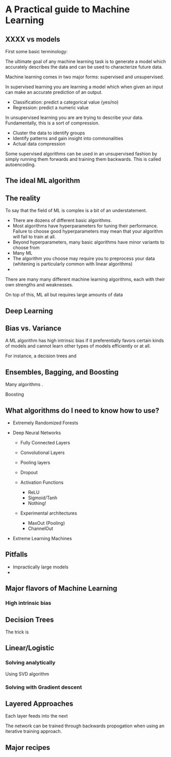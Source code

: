 # A Practical guide to Machine Learning

## XXXX vs models

First some basic terminology:

The ultimate goal of any machine learning task is to generate a model which accurately describes the data and can be used to characterize future data.  

Machine learning comes in two major forms: supervised and unsupervised.  

In supervised learning you are learning a model which when given an input can make an accurate prediction of an output.  
- Classification: predict a categorical value (yes/no)
- Regression: predict a numeric value

In unsupervised learning you are are trying to describe your data.  Fundamentally, this is a sort of compression.
- Cluster the data to identify groups
- Identify patterns and gain insight into commonalities
- Actual data compression

Some supervised algorithms can be used in an unsupervised fashion by simply running them forwards and training them backwards.  This is called autoencoding.  

## The ideal ML algorithm

## The reality

To say that the field of ML is complex is a bit of an understatement.  
- There are dozens of different basic algorithms.  
- Most algorithms have hyperparameters for tuning their performance.  Failure to choose good hyperparameters may mean that your algorithm will fail to train at all.  
- Beyond hyperparameters, many basic algorithms have minor variants to choose from
- Many ML
- The algorithm you choose may require you to preprocess your data (whitening is particularly common with linear algorithms)
-

There are many many different machine learning algorithms, each with their own strengths and weaknesses.  

On top of this, ML all but requires large amounts of data

## Deep Learning



## Bias vs. Variance

A ML algorithm has high intrinsic bias if it preferentially favors certain kinds  of models and cannot learn other types of models efficiently or at all.  

For instance, a decision trees and

## Ensembles, Bagging, and Boosting

Many algorithms .  

Boosting

## What algorithms do I need to know how to use?
- Extremely Randomized Forests
- Deep Neural Networks
  - Fully Connected Layers
  - Convolutional Layers
  - Pooling layers
  - Dropout
  - Activation Functions
    - ReLU
    - Sigmoid/Tanh
    - Nothing!

  - Experimental architectures
    - MaxOut (Pooling)
    - ChannelOut

- Extreme Learning Machines

## Pitfalls
- Impractically large models
-

## Major flavors of Machine Learning
### High intrinsic bias

## Decision Trees
The trick is

## Linear/Logistic
### Solving analytically
Using SVD algorithm

### Solving with Gradient descent
## Layered Approaches
Each layer feeds into the next

The network can be trained through backwards propogation when using an iterative training approach.  

## Major recipes
